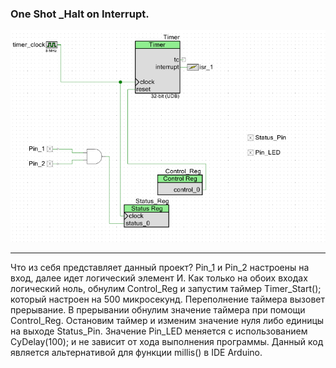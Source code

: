 ###   One Shot _Halt on Interrupt.   

![alt-текст](https://github.com/PivnevNikolay/CY8CKIT-059-PSoC-5LP/blob/master/FOTO/003.jpg)  

---   
Что из себя представляет данный проект? Pin_1 и Pin_2 настроены на вход, далее идет логический элемент И. Как только на обоих входах логический ноль, обнулим Control_Reg и запустим таймер Timer_Start(); который настроен на 500 микросекунд. Переполнение таймера вызовет прерывание. В прерывании обнулим значение таймера при помощи Control_Reg. Остановим таймер и изменим значение нуля либо единицы на выходе Status_Pin. Значение Pin_LED меняется с использованием CyDelay(100); и не зависит от хода выполнения программы. Данный код является альтернативой для функции millis() в IDE Arduino.    
 
